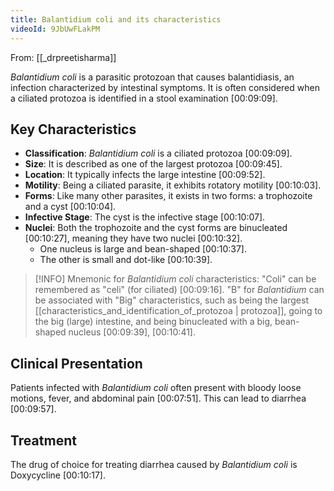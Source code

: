 ```yaml
---
title: Balantidium coli and its characteristics
videoId: 9JbUwFLakPM
---
```


From: [[_drpreetisharma]] <br/> 

*Balantidium coli* is a parasitic protozoan that causes balantidiasis, an infection characterized by intestinal symptoms. It is often considered when a ciliated protozoa is identified in a stool examination [00:09:09].

## Key Characteristics

*   **Classification**: *Balantidium coli* is a ciliated protozoa [00:09:09].
*   **Size**: It is described as one of the largest protozoa [00:09:45].
*   **Location**: It typically infects the large intestine [00:09:52].
*   **Motility**: Being a ciliated parasite, it exhibits rotatory motility [00:10:03].
*   **Forms**: Like many other parasites, it exists in two forms: a trophozoite and a cyst [00:10:04].
*   **Infective Stage**: The cyst is the infective stage [00:10:07].
*   **Nuclei**: Both the trophozoite and the cyst forms are binucleated [00:10:27], meaning they have two nuclei [00:10:32].
    *   One nucleus is large and bean-shaped [00:10:37].
    *   The other is small and dot-like [00:10:39].

> [!INFO] Mnemonic for *Balantidium coli* characteristics:
> "Coli" can be remembered as "celi" (for ciliated) [00:09:16]. "B" for *Balantidium* can be associated with "Big" characteristics, such as being the largest [[characteristics_and_identification_of_protozoa | protozoa]], going to the big (large) intestine, and being binucleated with a big, bean-shaped nucleus [00:09:39], [00:10:41].

## Clinical Presentation

Patients infected with *Balantidium coli* often present with bloody loose motions, fever, and abdominal pain [00:07:51]. This can lead to diarrhea [00:09:57].

## Treatment

The drug of choice for treating diarrhea caused by *Balantidium coli* is Doxycycline [00:10:17].
